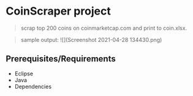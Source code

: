 # CoinScraper project

> scrap top 200 coins on coinmarketcap.com and print to coin.xlsx.

> sample output:
![](Screenshot 2021-04-28 134430.png)

## Prerequisites/Requirements
* Eclipse 
* Java
* Dependencies
